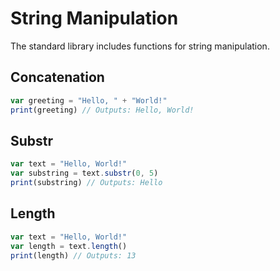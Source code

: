 # String Manipulation

The standard library includes functions for string manipulation.

## Concatenation

```ts
var greeting = "Hello, " + "World!"
print(greeting) // Outputs: Hello, World!
```

## Substr

```ts
var text = "Hello, World!"
var substring = text.substr(0, 5)
print(substring) // Outputs: Hello
```

## Length

```ts
var text = "Hello, World!"
var length = text.length()
print(length) // Outputs: 13
```
